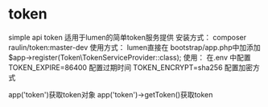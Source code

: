 # token
simple api token
适用于lumen的简单token服务提供
安装方式：
composer raulin/token:master-dev
使用方式：
lumen直接在 bootstrap/app.php中加添加  $app->register(Token\TokenServiceProvider::class);
使用：
在.env 中配置
TOKEN_EXPIRE=86400 配置过期时间
TOKEN_ENCRYPT=sha256 配置加密方式

app('token')获取token对象
app('token')->getToken()获取token

